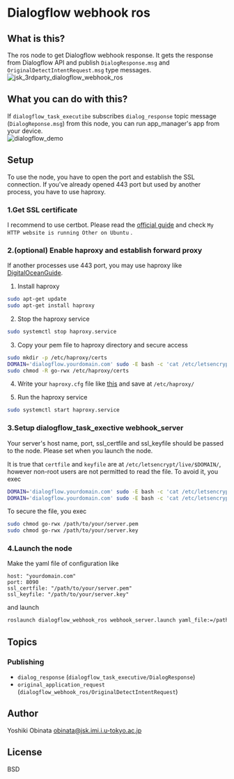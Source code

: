 # Dialogflow webhook ros

## What is this?
The ros node to get Dialogflow webhook response. It gets the response from Dialogflow API and publish `DialogResponse.msg` and `OriginalDetectIntentRequest.msg` type messages.
![jsk_3rdparty_dialogflow_webhook_ros](https://user-images.githubusercontent.com/27789460/149932575-3f7be321-977f-474a-9635-c38fcd815c69.jpg)

## What you can do with this?
If `dialogflow_task_executibe` subscribes `dialog_response` topic message (`DialogReponse.msg`) from this node, you can run app_manager's app from your device.  
![dialogflow_demo](https://user-images.githubusercontent.com/27789460/146872445-e1ef468a-63fd-4b1a-9eb3-83167e3cb446.gif)

## Setup
To use the node, you have to open the port and establish the SSL connection. If you've already opened 443 port but used by another process, you have to use haproxy.

### 1.Get SSL certificate

I recommend to use certbot. Please read the [official guide](https://certbot.eff.org/lets-encrypt/) and check `My HTTP website is running Other on Ubuntu` .

### 2.(optional) Enable haproxy and establish forward proxy

If another processes use 443 port, you may use haproxy like [DigitalOceanGuide](https://www.digitalocean.com/community/tutorials/how-to-secure-haproxy-with-let-s-encrypt-on-ubuntu-14-04).

1. Install haproxy

```bash
sudo apt-get update
sudo apt-get install haproxy
```

2. Stop the haproxy service

```bash
sudo systemctl stop haproxy.service
```

3. Copy your pem file to haproxy directory and secure access

```bash
sudo mkdir -p /etc/haproxy/certs
DOMAIN='dialogflow.yourdomain.com' sudo -E bash -c 'cat /etc/letsencrypt/live/$DOMAIN/fullchain.pem /etc/letsencrypt/live/$DOMAIN/privkey.pem > /etc/haproxy/certs/$DOMAIN.pem'
sudo chmod -R go-rwx /etc/haproxy/certs
```

4. Write your `haproxy.cfg` file like [this](https://gist.github.com/mqcmd196/be29f2136b62a7d74d6c3f6c7673b114) and save at `/etc/haproxy/`

5. Run the haproxy service

```bash
sudo systemctl start haproxy.service
```

### 3.Setup dialogflow_task_exective webhook_server

Your server's host name, port, ssl_certfile and ssl_keyfile should be passed to the node. Please set when you launch the node.

It is true that `certfile` and `keyfile` are at `/etc/letsencrypt/live/$DOMAIN/`, however non-root users are not permitted to read the file. To avoid it, you exec
```bash
DOMAIN='dialogflow.yourdomain.com' sudo -E bash -c 'cat /etc/letsencrypt/live/$DOMAIN/fullchain.pem > /path/to/your/server.pem'
DOMAIN='dialogflow.yourdomain.com' sudo -E bash -c 'cat /etc/letsencrypt/live/$DOMAIN/privkey.pem > /path/to/your/server.key'
```
To secure the file, you exec
```bash
sudo chmod go-rwx /path/to/your/server.pem
sudo chmod go-rwx /path/to/your/server.key
```

### 4.Launch the node
Make the yaml file of configuration like
```
host: "yourdomain.com"
port: 8090
ssl_certfile: "/path/to/your/server.pem"
ssl_keyfile: "/path/to/your/server.key"
```
and launch
```bash
roslaunch dialogflow_webhook_ros webhook_server.launch yaml_file:=/path/to/your/dialogflow_webhook.yaml
```

## Topics

### Publishing
- `dialog_response` (`dialogflow_task_executive/DialogResponse`)
- `original_application_request` (`dialogflow_webhook_ros/OriginalDetectIntentRequest`)


## Author

Yoshiki Obinata <obinata@jsk.imi.i.u-tokyo.ac.jp>

## License

BSD
